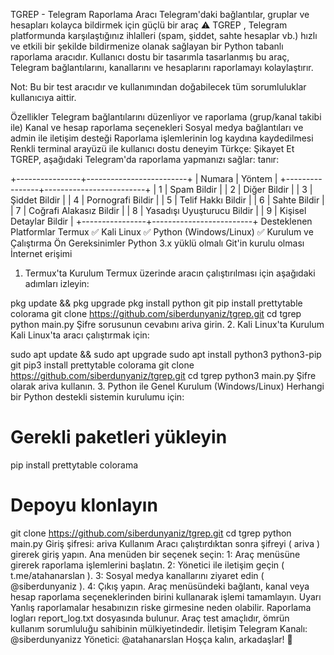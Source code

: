 TGREP - Telegram Raporlama Aracı
Telegram'daki bağlantılar, gruplar ve hesapları kolayca bildirmek için güçlü bir araç ⚠️
TGREP , Telegram platformunda karşılaştığınız ihlalleri (spam, şiddet, sahte hesaplar vb.) hızlı ve etkili bir şekilde bildirmenize olanak sağlayan bir Python tabanlı raporlama aracıdır. Kullanıcı dostu bir tasarımla tasarlanmış bu araç, Telegram bağlantılarını, kanallarını ve hesaplarını raporlamayı kolaylaştırır.

Not: Bu bir test aracıdır ve kullanımından doğabilecek tüm sorumluluklar kullanıcıya aittir.

Özellikler
Telegram bağlantılarını düzenliyor ve raporlama (grup/kanal takibi ile)
Kanal ve hesap raporlama seçenekleri
Sosyal medya bağlantıları ve admin ile iletişim desteği
Raporlama işlemlerinin log kaydına kaydedilmesi
Renkli terminal arayüzü ile kullanıcı dostu deneyim
Türkçe: Şikayet Et
TGREP, aşağıdaki Telegram'da raporlama yapmanızı sağlar: tanır:

+----------------+-------------------------+
| Numara         | Yöntem                  |
+----------------+-------------------------+
| 1              | Spam Bildir             |
| 2              | Diğer Bildir            |
| 3              | Şiddet Bildir           |
| 4              | Pornografi Bildir       |
| 5              | Telif Hakkı Bildir      |
| 6              | Sahte Bildir            |
| 7              | Coğrafi Alakasız Bildir |
| 8              | Yasadışı Uyuşturucu Bildir |
| 9              | Kişisel Detaylar Bildir |
+----------------+-------------------------+
Desteklenen Platformlar
Termux ✅
Kali Linux ✅
Python (Windows/Linux) ✅
Kurulum ve Çalıştırma
Ön Gereksinimler
Python 3.x yüklü olmalı
Git'in kurulu olması
İnternet erişimi
1. Termux'ta Kurulum
Termux üzerinde aracın çalıştırılması için aşağıdaki adımları izleyin:

pkg update && pkg upgrade
pkg install python git
pip install prettytable colorama
git clone https://github.com/siberdunyaniz/tgrep.git
cd tgrep
python main.py
Şifre sorusunun cevabını ariva girin.
2. Kali Linux'ta Kurulum
Kali Linux'ta aracı çalıştırmak için:

sudo apt update && sudo apt upgrade
sudo apt install python3 python3-pip git
pip3 install prettytable colorama
git clone https://github.com/siberdunyaniz/tgrep.git
cd tgrep
python3 main.py
Şifre olarak ariva kullanın.
3. Python ile Genel Kurulum (Windows/Linux)
Herhangi bir Python destekli sistemin kurulumu için:

# Gerekli paketleri yükleyin
pip install prettytable colorama
# Depoyu klonlayın
git clone https://github.com/siberdunyaniz/tgrep.git
cd tgrep
python main.py
Giriş şifresi: ariva
Kullanım
Aracı çalıştırdıktan sonra şifreyi ( ariva ) girerek giriş yapın.
Ana menüden bir seçenek seçin:
1: Araç menüsüne girerek raporlama işlemlerini başlatın.
2: Yönetici ile iletişim geçin ( t.me/atahanarslan ).
3: Sosyal medya kanallarını ziyaret edin ( @siberdunyaniz ).
4: Çıkış yapın.
Araç menüsündeki bağlantı, kanal veya hesap raporlama seçeneklerinden birini kullanarak işlemi tamamlayın.
Uyarı
Yanlış raporlamalar hesabınızın riske girmesine neden olabilir.
Raporlama logları report_log.txt dosyasında bulunur.
Araç test amaçlıdır, ömrün kullanım sorumluluğu sahibinin mülkiyetindedir.
İletişim
Telegram Kanalı: @siberdunyanizz
Yönetici: @atahanarslan
Hoşça kalın, arkadaşlar! 🚀
